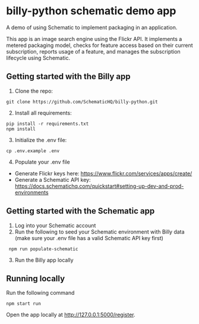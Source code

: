 # billy-python schematic demo app

A demo of using Schematic to implement packaging in an application.

This app is an image search engine using the Flickr API. It implements a metered packaging model, checks for feature access based on their current subscription, reports usage of a feature, and manages the subscription lifecycle using Schematic.

## Getting started with the Billy app
1. Clone the repo:

```
git clone https://github.com/SchematicHQ/billy-python.git
```

2. Install all requirements:

```
pip install -r requirements.txt
npm install
```

3. Initialize the .env file:

```
cp .env.example .env
```

4. Populate your .env file
- Generate Flickr keys here: https://www.flickr.com/services/apps/create/
- Generate a Schematic API key: https://docs.schematichq.com/quickstart#setting-up-dev-and-prod-environments

## Getting started with the Schematic app

1. Log into your Schematic account
2. Run the following to seed your Schematic environment with Billy data (make sure your .env file has a valid Schematic API key first)

```
 npm run populate-schematic
```

3. Run the Billy app locally

## Running locally

Run the following command

```
npm start run
```

Open the app locally at http://127.0.0.1:5000/register.